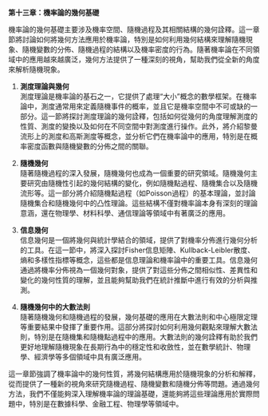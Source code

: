 **第十三章：機率論的幾何基礎**

機率論的幾何基礎主要涉及機率空間、隨機過程及其相關結構的幾何詮釋。這一章節將討論如何將幾何方法應用於機率論，特別是如何利用幾何結構來理解隨機現象、隨機變數的分佈、隨機過程的結構以及機率密度的行為。隨著機率論在不同領域中的應用越來越廣泛，幾何方法提供了一種深刻的視角，幫助我們從全新的角度來解析隨機現象。

1. **測度理論與幾何**  
   測度理論是機率論的基石之一，它提供了處理“大小”概念的數學框架。在機率論中，測度通常用來定義隨機事件的概率，並且它是機率空間中不可或缺的一部分。這一節將探討測度理論的幾何詮釋，包括如何從幾何的角度理解測度的性質、測度的變換以及如何在不同空間中對測度進行操作。此外，將介紹黎曼流形上的測度和高斯測度等概念，並分析它們在機率論中的應用，特別是在概率密度函數與隨機變數的分佈之間的關聯。

2. **隨機幾何**  
   隨著隨機過程的深入發展，隨機幾何也成為一個重要的研究領域。隨機幾何主要研究由隨機性引起的幾何結構的變化，例如隨機點過程、隨機集合以及隨機流形等。這一部分將介紹隨機點過程（如Poisson過程）的基本理論，並討論隨機集合和隨機幾何中的凸性理論。這些結構不僅對機率論本身有深刻的理論意涵，還在物理學、材料科學、通信理論等領域中有著廣泛的應用。

3. **信息幾何**  
   信息幾何是一個將幾何與統計學結合的領域，提供了對機率分佈進行幾何分析的工具。在這一節中，將深入探討Fisher信息矩陣、Kullback-Leibler散度、熵和多樣性指標等概念，這些都是信息理論和機率論中的重要工具。信息幾何通過將機率分佈視為一個幾何對象，提供了對這些分佈之間相似性、差異性和變化的幾何性質的理解，並且能夠幫助我們在統計推斷中進行有效的分析與推測。

4. **隨機幾何中的大數法則**  
   隨著隨機幾何和隨機過程的發展，幾何基礎的應用在大數法則和中心極限定理等重要結果中發揮了重要作用。這部分將探討如何利用幾何觀點來理解大數法則，特別是在隨機集和隨機點過程中的應用。大數法則的幾何詮釋有助於我們更好地理解隨機現象在長期行為中的穩定性和收斂性，並在數學統計、物理學、經濟學等多個領域中具有廣泛應用。

這一章節強調了機率論中的幾何性質，將幾何結構應用於隨機現象的分析和解釋，從而提供了一種新的視角來研究隨機過程、隨機變數和隨機分佈等問題。通過幾何方法，我們不僅能夠深入理解機率論的理論基礎，還能夠將這些理論應用於實際問題中，特別是在數據科學、金融工程、物理學等領域中。